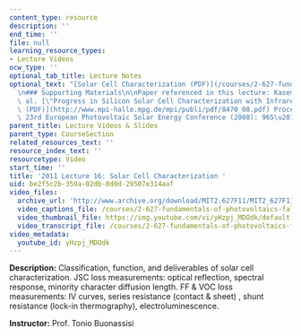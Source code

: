 ```yaml
---
content_type: resource
description: ''
end_time: ''
file: null
learning_resource_types:
- Lecture Videos
ocw_type: ''
optional_tab_title: Lecture Notes
optional_text: "[Solar Cell Characterization (PDF)](/courses/2-627-fundamentals-of-photovoltaics-fall-2013/resources/mit2_627f13_lec16)\n\
  \n### Supporting Materials\n\nPaper referenced in this lecture: Kasemann, M., et\
  \ al. [\"Progress in Silicon Solar Cell Characterization with Infrared Imaging Methods.\"\
  \ (PDF)](http://www.mpi-halle.mpg.de/mpi/publi/pdf/8470_08.pdf) Proceedings of the\
  \ 23rd European Photovoltaic Solar Energy Conference (2008): 965\u201373."
parent_title: Lecture Videos & Slides
parent_type: CourseSection
related_resources_text: ''
resource_index_text: ''
resourcetype: Video
start_time: ''
title: '2011 Lecture 16: Solar Cell Characterization '
uid: be2f5c2b-359a-02db-0d0d-29507e314aaf
video_files:
  archive_url: 'http://www.archive.org/download/MIT2.627F11/MIT2_627F11_lec16_300k.mp4 '
  video_captions_file: /courses/2-627-fundamentals-of-photovoltaics-fall-2013/a286fbb431885356aa4a118abdf8ec04_yHzpj_MDOdk.vtt
  video_thumbnail_file: https://img.youtube.com/vi/yHzpj_MDOdk/default.jpg
  video_transcript_file: /courses/2-627-fundamentals-of-photovoltaics-fall-2013/6e745316d45d8ddf2823b3bc72425721_yHzpj_MDOdk.pdf
video_metadata:
  youtube_id: yHzpj_MDOdk
---
```


**Description:** Classification, function, and deliverables of solar cell characterization. JSC loss measurements: optical reflection, spectral response, minority character diffusion length. FF & VOC loss measurements: IV curves, series resistance (contact & sheet) , shunt resistance (lock-in thermography), electroluminescence.

**Instructor:** Prof. Tonio Buonassisi